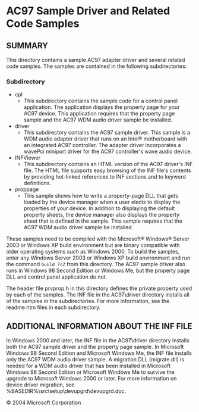 # AC97 Sample Driver and Related Code Samples
## SUMMARY
This directory contains a sample AC97 adapter driver and several related code samples. The samples are contained in the following subdirectories:
### Subdirectory
* cpl
  * This subdirectory contains the sample code for a control panel application. The application displays the property page for your AC97 device. This application requires that the property page sample and the AC97 WDM audio driver sample be installed.
* driver
  * This subdirectory contains the AC97 sample driver. This sample is a WDM audio adapter driver that runs on an Intel® motherboard with an integrated AC97 controller. The adapter driver incorporates a wavePci miniport driver for the AC97 controller's wave audio device. 
* INFViewer
  * This subdirectory contains an HTML version of the AC97 driver's INF file. The HTML file supports easy browsing of the INF file's contents by providing hot-linked references to INF sections and to keyword definitions.
* proppage
  * This sample shows how to write a property-page DLL that gets loaded by the device manager when a user elects to display the properties of your device. In addition to displaying the default property sheets, the device manager also displays the property sheet that is defined in the sample. This sample requires that the AC97 WDM audio driver sample be installed.

These samples need to be compiled with the Microsoft® Windows® Server 2003 or Windows XP build environment but are binary compatible with older operating systems such as Windows 2000. To build the samples, enter any Windows Server 2003 or Windows XP build environment and run the command `build ?cZ` from this directory. The AC97 sample driver also runs in Windows 98 Second Edition or Windows Me, but the property page DLL and control panel application do not.

The header file prvprop.h in this directory defines the private property used by each of the samples. The INF file in the AC97\driver directory installs all of the samples in the subdirectories. For more information, see the readme.htm files in each subdirectory. 

## ADDITIONAL INFORMATION ABOUT THE INF FILE
In Windows 2000 and later, the INF file in the AC97\driver directory installs both the AC97 sample driver and the property page sample. In Microsoft Windows 98 Second Edition and Microsoft Windows Me, the INF file installs only the AC97 WDM audio driver sample. A migration DLL (migrate.dll) is needed for a WDM audio driver that has been installed in Microsoft Windows 98 Second Edition or Microsoft Windows Me to survive the upgrade to Microsoft Windows 2000 or later. For more information on device driver migration, see %BASEDIR%\src\setup\devupgrd\devupgrd.doc.

© 2004 Microsoft Corporation
